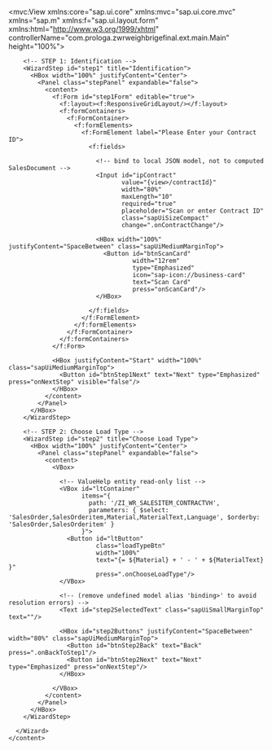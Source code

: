 <mvc:View
  xmlns:core="sap.ui.core"
  xmlns:mvc="sap.ui.core.mvc"
  xmlns="sap.m"
  xmlns:f="sap.ui.layout.form"
  xmlns:html="http://www.w3.org/1999/xhtml"
  controllerName="com.prologa.zwrweighbrigefinal.ext.main.Main"
  height="100%">

  <Page id="Main" class="myApp">
    <content>
      <Wizard id="weighingWizard" complete="onWizardComplete">

        <!-- STEP 1: Identification -->
        <WizardStep id="step1" title="Identification">
          <HBox width="100%" justifyContent="Center">
            <Panel class="stepPanel" expandable="false">
              <content>
                <f:Form id="step1Form" editable="true">
                  <f:layout><f:ResponsiveGridLayout/></f:layout>
                  <f:formContainers>
                    <f:FormContainer>
                      <f:formElements>
                        <f:FormElement label="Please Enter your Contract ID">
                          <f:fields>

                            <!-- bind to local JSON model, not to computed SalesDocument -->
                            <Input id="ipContract"
                                   value="{view>/contractId}"
                                   width="80%"
                                   maxLength="10"
                                   required="true"
                                   placeholder="Scan or enter Contract ID"
                                   class="sapUiSizeCompact"
                                   change=".onContractChange"/>

                            <HBox width="100%" justifyContent="SpaceBetween" class="sapUiMediumMarginTop">
                              <Button id="btnScanCard"
                                      width="12rem"
                                      type="Emphasized"
                                      icon="sap-icon://business-card"
                                      text="Scan Card"
                                      press="onScanCard"/>
                            </HBox>

                          </f:fields>
                        </f:FormElement>
                      </f:formElements>
                    </f:FormContainer>
                  </f:formContainers>
                </f:Form>

                <HBox justifyContent="Start" width="100%" class="sapUiMediumMarginTop">
                  <Button id="btnStep1Next" text="Next" type="Emphasized" press="onNextStep" visible="false"/>
                </HBox>
              </content>
            </Panel>
          </HBox>
        </WizardStep>

        <!-- STEP 2: Choose Load Type -->
        <WizardStep id="step2" title="Choose Load Type">
          <HBox width="100%" justifyContent="Center">
            <Panel class="stepPanel" expandable="false">
              <content>
                <VBox>

                  <!-- ValueHelp entity read-only list -->
                  <VBox id="ltContainer"
                        items="{
                          path: '/ZI_WR_SALESITEM_CONTRACTVH',
                          parameters: { $select: 'SalesOrder,SalesOrderitem,Material,MaterialText,Language', $orderby: 'SalesOrder,SalesOrderitem' }
                        }">
                    <Button id="ltButton"
                            class="loadTypeBtn"
                            width="100%"
                            text="{= ${Material} + ' - ' + ${MaterialText} }"
                            press=".onChooseLoadType"/>
                  </VBox>

                  <!-- (remove undefined model alias 'binding>' to avoid resolution errors) -->
                  <Text id="step2SelectedText" class="sapUiSmallMarginTop" text=""/>

                  <HBox id="step2Buttons" justifyContent="SpaceBetween" width="80%" class="sapUiMediumMarginTop">
                    <Button id="btnStep2Back" text="Back" press=".onBackToStep1"/>
                    <Button id="btnStep2Next" text="Next" type="Emphasized" press="onNextStep"/>
                  </HBox>

                </VBox>
              </content>
            </Panel>
          </HBox>
        </WizardStep>

      </Wizard>
    </content>
  </Page>
</mvc:View>
